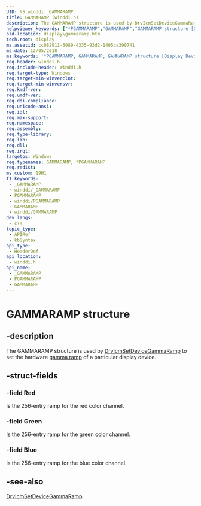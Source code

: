 ```yaml
---
UID: NS:winddi._GAMMARAMP
title: GAMMARAMP (winddi.h)
description: The GAMMARAMP structure is used by DrvIcmSetDeviceGammaRamp to set the hardware gamma ramp of a particular display device.
helpviewer_keywords: ["*PGAMMARAMP","GAMMARAMP","GAMMARAMP structure [Display Devices]","PGAMMARAMP","PGAMMARAMP structure pointer [Display Devices]","display.gammaramp","grstrcts_fdf8b6b9-dfc1-4679-b461-58488eb5d9b4.xml","winddi/GAMMARAMP","winddi/PGAMMARAMP"]
old-location: display\gammaramp.htm
tech.root: display
ms.assetid: cc082911-5089-4335-93d2-1405ca390741
ms.date: 12/05/2018
ms.keywords: '*PGAMMARAMP, GAMMARAMP, GAMMARAMP structure [Display Devices], PGAMMARAMP, PGAMMARAMP structure pointer [Display Devices], display.gammaramp, grstrcts_fdf8b6b9-dfc1-4679-b461-58488eb5d9b4.xml, winddi/GAMMARAMP, winddi/PGAMMARAMP'
req.header: winddi.h
req.include-header: Winddi.h
req.target-type: Windows
req.target-min-winverclnt: 
req.target-min-winversvr: 
req.kmdf-ver: 
req.umdf-ver: 
req.ddi-compliance: 
req.unicode-ansi: 
req.idl: 
req.max-support: 
req.namespace: 
req.assembly: 
req.type-library: 
req.lib: 
req.dll: 
req.irql: 
targetos: Windows
req.typenames: GAMMARAMP, *PGAMMARAMP
req.redist: 
ms.custom: 19H1
f1_keywords:
 - _GAMMARAMP
 - winddi/_GAMMARAMP
 - PGAMMARAMP
 - winddi/PGAMMARAMP
 - GAMMARAMP
 - winddi/GAMMARAMP
dev_langs:
 - c++
topic_type:
 - APIRef
 - kbSyntax
api_type:
 - HeaderDef
api_location:
 - winddi.h
api_name:
 - _GAMMARAMP
 - PGAMMARAMP
 - GAMMARAMP
---
```


# GAMMARAMP structure


## -description

The GAMMARAMP structure is used by <a href="/windows/desktop/api/winddi/nf-winddi-drvicmsetdevicegammaramp">DrvIcmSetDeviceGammaRamp</a> to set the hardware <a href="/windows-hardware/drivers/">gamma ramp</a> of a particular display device.

## -struct-fields

### -field Red

Is the 256-entry ramp for the red color channel.

### -field Green

Is the 256-entry ramp for the green color channel.

### -field Blue

Is the 256-entry ramp for the blue color channel.

## -see-also

<a href="/windows/desktop/api/winddi/nf-winddi-drvicmsetdevicegammaramp">DrvIcmSetDeviceGammaRamp</a>

